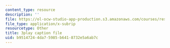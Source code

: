 ```yaml
---
content_type: resource
description: ''
file: https://ol-ocw-studio-app-production.s3.amazonaws.com/courses/res-ec-001-exploring-fairness-in-machine-learning-for-international-development-spring-2020/b95147244da75985b6418732e5a6ab7c_3f98wYIWsN0.vtt
file_type: application/x-subrip
resourcetype: Other
title: 3play caption file
uid: b9514724-4da7-5985-b641-8732e5a6ab7c
---
```

